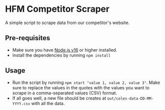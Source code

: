 # HFM Competitor Scraper

A simple script to scrape data from our competitor's website.

## Pre-requisites

- Make sure you have [Node.js v16](https://nodejs.org/en/) or higher installed.
- Install the dependencies by running `npm install`

## Usage

- Run the script by running `npm start "value 1, value 2, value 3"`. Make sure to replace the values in the quotes with the values you want to scrape in a comma-separated values (CSV) format.
- If all goes well, a new file should be creates at `out/coles-data-DD-MM-YYYY.csv` with all the data.
